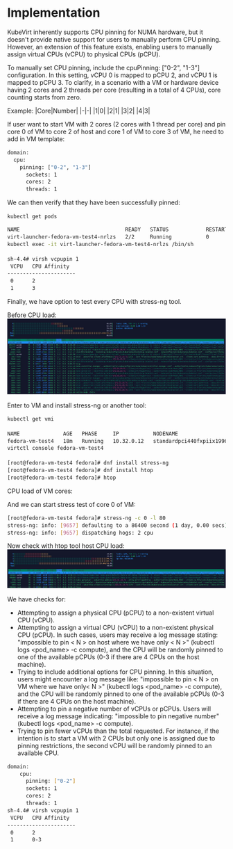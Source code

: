 # Implementation

KubeVirt inherently supports CPU pinning for NUMA hardware, but it doesn't provide native support for users to manually perform CPU pinning. However, an extension of this feature exists, enabling users to manually assign virtual CPUs (vCPU) to physical CPUs (pCPU).

To manually set CPU pinning, include the cpuPinning: ["0-2", "1-3"] configuration. In this setting, vCPU 0 is mapped to pCPU 2, and vCPU 1 is mapped to pCPU 3. To clarify, in a scenario with a VM or hardware device having 2 cores and 2 threads per core (resulting in a total of 4 CPUs), core counting starts from zero.

Example:
|Core|Number|
|-|-|
|1|0|
|2|1|
|3|2|
|4|3|

If user want to start VM with 2 cores (2 cores with 1 thread per core) and pin core 0 of VM to core 2 of host and core 1 of VM to core 3 of VM, he need to add in VM template:

```bash
domain:     
  cpu:       
    pinning: ["0-2", "1-3"]
      sockets: 1
      cores: 2
      threads: 1
```

We can then verify that they have been successfully pinned:

`kubectl get pods`

```bash
NAME                                  READY   STATUS            RESTARTS   AGE
virt-launcher-fedora-vm-test4-nrlzs   2/2     Running           0          5s
kubectl exec -it virt-launcher-fedora-vm-test4-nrlzs /bin/sh

sh-4.4# virsh vcpupin 1
 VCPU   CPU Affinity
----------------------
 0      2
 1      3
```

Finally, we have option to test every CPU with stress-ng tool.

Before CPU load:
![Alt text](/images/before_pinning.jpg)

Enter to VM and install stress-ng or another tool:

```bash
kubectl get vmi

NAME              AGE   PHASE     IP           NODENAME                               READY
fedora-vm-test4   18m   Running   10.32.0.12   standardpci440fxpiix1996525400d9e293   True
virtctl console fedora-vm-test4

[root@fedora-vm-test4 fedora]# dnf install stress-ng
[root@fedora-vm-test4 fedora]# dnf install htop
[root@fedora-vm-test4 fedora]# htop
```

 CPU load of VM cores:

And we can start stress test of core 0 of VM:

```bash
[root@fedora-vm-test4 fedora]# stress-ng -c 0 -l 80
stress-ng: info: [9657] defaulting to a 86400 second (1 day, 0.00 secs) run per stressor
stress-ng: info: [9657] dispatching hogs: 2 cpu
```

Now check with htop tool host CPU load:
![Alt text](/images/after_pinning.jpg)

We have checks for:

- Attempting to assign a physical CPU (pCPU) to a non-existent virtual CPU (vCPU).
- Attempting to assign a virtual CPU (vCPU) to a non-existent physical CPU (pCPU). In such cases, users may receive a log message stating: "impossible to pin < N > on host where we have only < N >" (kubectl logs <pod_name> -c compute), and the CPU will be randomly pinned to one of the available pCPUs (0-3 if there are 4 CPUs on the host machine).
- Trying to include additional options for CPU pinning. In this situation, users might encounter a log message like: "impossible to pin < N > on VM where we have only< N >" (kubectl logs <pod_name> -c compute), and the CPU will be randomly pinned to one of the available pCPUs (0-3 if there are 4 CPUs on the host machine).
- Attempting to pin a negative number of vCPUs or pCPUs. Users will receive a log message indicating: "impossible to pin negative number" (kubectl logs <pod_name> -c compute).
- Trying to pin fewer vCPUs than the total requested. For instance, if the intention is to start a VM with 2 CPUs but only one is assigned due to pinning restrictions, the second vCPU will be randomly pinned to an available CPU.

```bash
domain:
    cpu:
      pinning: ["0-2"]
      sockets: 1
      cores: 2
      threads: 1
sh-4.4# virsh vcpupin 1
 VCPU   CPU Affinity
----------------------
 0      2
 1      0-3
 ```
